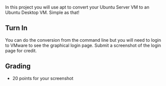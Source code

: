 In this project you will use apt to convert your Ubuntu Server VM to an Ubuntu Desktop VM. Simple as that!

## Turn In 

You can do the conversion from the command line but you will need to login to VMware to see the graphical login page. Submit a screenshot of the login page for credit.

## Grading 

  * 20 points for your screenshot

